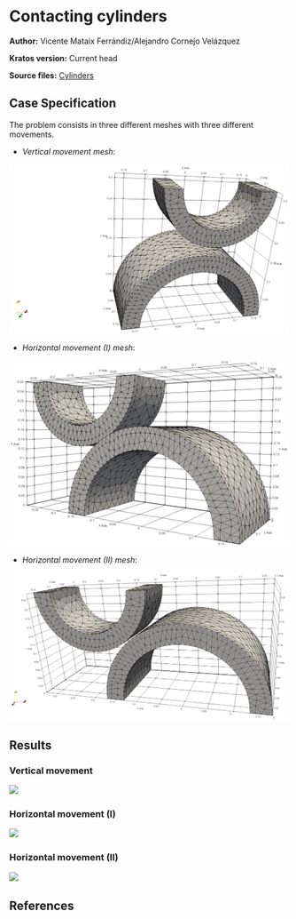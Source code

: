 # Contacting cylinders

**Author:** Vicente Mataix Ferrándiz/Alejandro Cornejo Velázquez

**Kratos version:** Current head

**Source files:** [Cylinders](https://github.com/KratosMultiphysics/Examples/tree/master/contact_structural_mechanics/use_cases/cylinders/source)

## Case Specification

The problem consists in three different meshes with three different movements.

- *Vertical movement mesh*:

<p align="center">
  <img src="data/vertical_movement.png" alt="Mesh1" style="width: 600px;"/>
</p>

- *Horizontal movement (I) mesh*:

<p align="center">
  <img src="data/horizontal_movement_1.png" alt="Mesh1" style="width: 600px;"/>
</p>

- *Horizontal movement (II) mesh*:

<p align="center">
  <img src="data/horizontal_movement_2.png" alt="Mesh1" style="width: 600px;"/>
</p>

## Results

### Vertical movement
![](data/cylinders_vertical.gif)

### Horizontal movement (I)
![](data/horizontal_movement_1.gif)

### Horizontal movement (II)
![](data/horizontal_movement_2.gif)

## References

